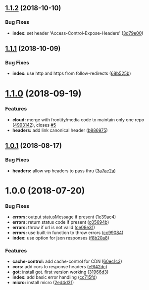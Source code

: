 ## [1.1.2](https://github.com/frontity/cloud/compare/v1.1.1...v1.1.2) (2018-10-10)


### Bug Fixes

* **index:** set header 'Access-Control-Expose-Headers' ([3d79e00](https://github.com/frontity/cloud/commit/3d79e00))

## [1.1.1](https://github.com/frontity/cloud/compare/v1.1.0...v1.1.1) (2018-10-09)


### Bug Fixes

* **index:** use http and https from follow-redirects ([68b525b](https://github.com/frontity/cloud/commit/68b525b))

# [1.1.0](https://github.com/frontity/cloud/compare/v1.0.1...v1.1.0) (2018-09-19)


### Features

* **cloud:** merge with frontity/media code to maintain only one repo ([4993142](https://github.com/frontity/cloud/commit/4993142)), closes [#5](https://github.com/frontity/cloud/issues/5)
* **headers:** add link canonical header ([b886975](https://github.com/frontity/cloud/commit/b886975))

## [1.0.1](https://github.com/frontity/cloud/compare/v1.0.0...v1.0.1) (2018-08-17)


### Bug Fixes

* **headers:** allow wp headers to pass thru ([3a7ae2a](https://github.com/frontity/cloud/commit/3a7ae2a))

# 1.0.0 (2018-07-20)


### Bug Fixes

* **errors:** output statusMessage if present ([1e39ac4](https://github.com/frontity/cloud/commit/1e39ac4))
* **errors:** return status code if present ([c05694b](https://github.com/frontity/cloud/commit/c05694b))
* **errors:** throw if url is not valid ([ce08e31](https://github.com/frontity/cloud/commit/ce08e31))
* **errors:** use built-in function to throw errors ([cc99084](https://github.com/frontity/cloud/commit/cc99084))
* **index:** use option for json responses ([f8b20a8](https://github.com/frontity/cloud/commit/f8b20a8))


### Features

* **cache-control:** add cache-control for CDN ([60ec1c3](https://github.com/frontity/cloud/commit/60ec1c3))
* **cors:** add cors to response headers ([e9f42dc](https://github.com/frontity/cloud/commit/e9f42dc))
* **got:** install got. first version working ([31966d3](https://github.com/frontity/cloud/commit/31966d3))
* **index:** add basic error handling ([cc715fd](https://github.com/frontity/cloud/commit/cc715fd))
* **micro:** install micro ([2ed4d31](https://github.com/frontity/cloud/commit/2ed4d31))
